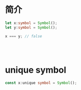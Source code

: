 # 简介

```typescript
let x:symbol = Symbol();
let y:symbol = Symbol();

x === y; // false
```

<br>

<br>

# unique symbol

```typescript
const x:unique symbol = Symbol();
```



